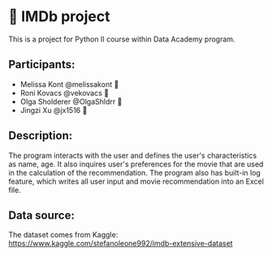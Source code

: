 # :movie_camera: IMDb project

This is a project for Python II course within Data Academy program.

## Participants:
* Melissa Kont @melissakont :woman:
* Roni Kovacs @vekovacs :woman:
* Olga Sholderer @OlgaShldrr :woman:
* Jingzi Xu @jx1516 :woman:

## Description:
The program interacts with the user and defines the user's characteristics as name, age. It also inquires user's preferences for the movie that are used in the calculation of the recommendation. The program also has built-in log feature, which writes all user input and movie recommendation into an Excel file.

## Data source:
The dataset comes from Kaggle: https://www.kaggle.com/stefanoleone992/imdb-extensive-dataset
